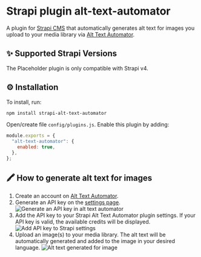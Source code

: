 # Strapi plugin alt-text-automator

A plugin for <a href="https://github.com/strapi/strapi">Strapi CMS</a> that automatically generates alt text for images you upload to your media library via [Alt Text Automator](https://www.alttextautomator.com/).

## ✨ Supported Strapi Versions

The Placeholder plugin is only compatible with Strapi v4.

## ⚙️ Installation

To install, run:

```bash
npm install strapi-alt-text-automator
```

Open/create file `config/plugins.js`. Enable this plugin by adding:

```js
module.exports = {
  "alt-text-automator": {
    enabled: true,
  },
};
```

## 🖍️ How to generate alt text for images

1. Create an account on [Alt Text Automator](https://www.alttextautomator.com/auth/sign-up).
2. Generate an API key on the [settings page](https://www.alttextautomator.com/settings/api-keys).
   ![Generate an API key in alt text automator](https://ik.imagekit.io/ripoicdyf/assets/strapi-api-key.png?updatedAt=1709294443106)
3. Add the API key to your Strapi Alt Text Automator plugin settings. If your API key is valid, the available credits will be displayed.
   ![Add API key to Strapi settings](https://ik.imagekit.io/ripoicdyf/assets/strapi-settings.png?updatedAt=1709294443219)
4. Upload an image(s) to your media library. The alt text will be automatically generated and added to the image in your desired language.
   ![Alt text generated for image](https://ik.imagekit.io/ripoicdyf/assets/strapi-alt-text.png?updatedAt=1709294443380)
